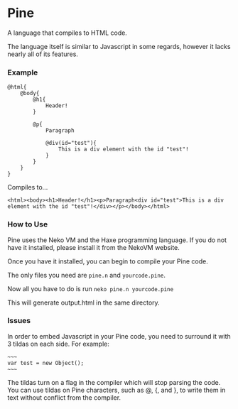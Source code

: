 # Pine
A language that compiles to HTML code.

The language itself is similar to Javascript in some regards, however it lacks nearly all of its features.

### Example

```
@html{
    @body{
        @h1{
            Header!
        }
        
        @p{
            Paragraph
            
            @div(id="test"){
                This is a div element with the id "test"!
            }
        }
    }
}
```

Compiles to...

```
<html><body><h1>Header!</h1><p>Paragraph<div id="test">This is a div element with the id "test"!</div></p></body></html>
```

### How to Use

Pine uses the Neko VM and the Haxe programming language. If you do not have it installed, please install it from the NekoVM website.

Once you have it installed, you can begin to compile your Pine code.

The only files you need are `pine.n` and `yourcode.pine`.

Now all you have to do is run `neko pine.n yourcode.pine`

This will generate output.html in the same directory.

### Issues

In order to embed Javascript in your Pine code, you need to surround it with 3 tildas on each side. For example:
```
~~~
var test = new Object();
~~~
```

The tildas turn on a flag in the compiler which will stop parsing the code. You can use tildas on Pine characters, such as @, {, and }, to write them in text without conflict from the compiler.
